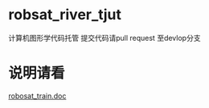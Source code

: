 # robsat_river_tjut
计算机图形学代码托管  提交代码请pull request 至devlop分支<br/>
<h1>说明请看 </h1>

<a href="https://github.com/Ezio-Auditore-Da-Firenze/robsat_river_tjut/blob/master/robsat_train.doc">robosat_train.doc</a>

